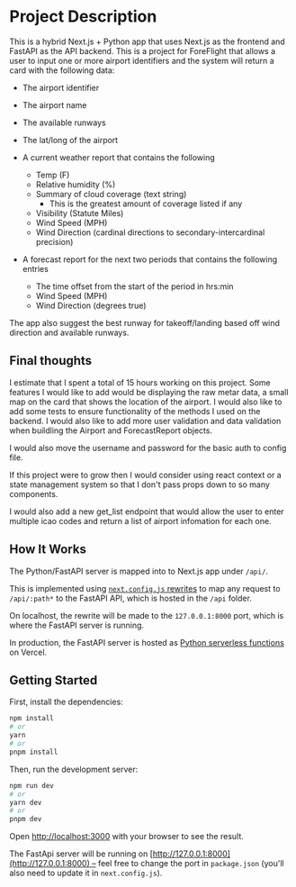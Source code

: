 # Project Description

This is a hybrid Next.js + Python app that uses Next.js as the frontend and FastAPI as the API backend.
This is a project for ForeFlight that allows a user to input one or more airport identifiers and the
system will return a card with the following data:

- The airport identifier
- The airport name
- The available runways
- The lat/long of the airport
- A current weather report that contains the following
  - Temp (F)
  - Relative humidity (%)
  - Summary of cloud coverage (text string)
    - This is the greatest amount of coverage listed if any
  - Visibility (Statute Miles)
  - Wind Speed (MPH)
  - Wind Direction (cardinal directions to secondary-intercardinal
  precision)

- A forecast report for the next two periods that contains the following entries
  - The time offset from the start of the period in hrs:min
  - Wind Speed (MPH)
  - Wind Direction (degrees true)

The app also suggest the best runway for takeoff/landing based off wind direction and available runways.

## Final thoughts

I estimate that I spent a total of 15 hours working on this project. Some features I would like to add would be displaying the raw metar data, a small map on the card that shows the location of the airport.
I would also like to add some tests to ensure functionality of the methods I used on the backend. I would also like to add more user validation and data validation when buildling the Airport and ForecastReport objects.

I would also move the username and password for the basic auth to config file.

If this project were to grow then I would consider using react context or a state management system so that I don't pass props down to so many components.

I would also add a new get_list endpoint that would allow the user to enter multiple icao codes and return a list of airport infomation for each one.

## How It Works

The Python/FastAPI server is mapped into to Next.js app under `/api/`.

This is implemented using [`next.config.js` rewrites](https://github.com/digitros/nextjs-fastapi/blob/main/next.config.js) to map any request to `/api/:path*` to the FastAPI API, which is hosted in the `/api` folder.

On localhost, the rewrite will be made to the `127.0.0.1:8000` port, which is where the FastAPI server is running.

In production, the FastAPI server is hosted as [Python serverless functions](https://vercel.com/docs/concepts/functions/serverless-functions/runtimes/python) on Vercel.

## Getting Started

First, install the dependencies:

```bash
npm install
# or
yarn
# or
pnpm install
```

Then, run the development server:

```bash
npm run dev
# or
yarn dev
# or
pnpm dev
```

Open [http://localhost:3000](http://localhost:3000) with your browser to see the result.

The FastApi server will be running on [http://127.0.0.1:8000](http://127.0.0.1:8000) – feel free to change the port in `package.json` (you'll also need to update it in `next.config.js`).
